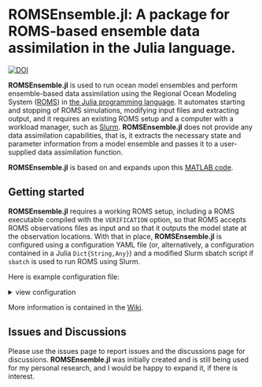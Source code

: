 # ROMSEnsemble.jl: A package for ROMS-based ensemble data assimilation in the Julia language. 

[![DOI](https://zenodo.org/badge/525156733.svg)](https://zenodo.org/badge/latestdoi/525156733)

**ROMSEnsemble.jl** is used to run ocean model ensembles and perform ensemble-based data assimilation using the Regional Ocean Modeling System ([ROMS](https://www.myroms.org/)) in [the Julia programming language](https://julialang.org/). It automates starting and stopping of ROMS simulations, modifying input files and extracting output, and it requires an existing ROMS setup and a computer with a workload manager, such as [Slurm](https://slurm.schedmd.com/). **ROMSEnsemble.jl** does not provide any data assimilation capabilities, that is, it extracts the necessary state and parameter information from a model ensemble and passes it to a user-supplied data assimilation function.

**ROMSEnsemble.jl** is based on and expands upon this [MATLAB code](https://github.com/bwang63/EnKF_3D_github).

## Getting started

**ROMSEnsemble.jl** requires a working ROMS setup, including a ROMS executable compiled with the `VERIFICATION` option, so that ROMS accepts ROMS observations files as input and so that it outputs the model state at the observation locations. With that in place,  **ROMSEnsemble.jl** is configured using a configuration YAML file (or, alternatively, a configuration contained in a Julia `Dict{String,Any}`) and a modified Slurm sbatch script if `sbatch` is used to run ROMS using Slurm.

Here is example configuration file:
<details>
<summary>view configuration</summary>

```
%YAML 1.2
---
# A description of all configuration parameters is shown in the Wiki.

# The ROMS executable to use for the ensemble simulations.
executable: "$HOME/romsensemble/romsM"

# ROMS main text-based input file (previously referred to as the "ocean.in" file).
# Note that this is a template file that will be copied, the original will remain unchanged by ROMSEnsemble.jl.
# The `paramchanges_ocean` parameter (below) can be used to make changes to the ROMS parameters in all
# copies.
ocean_in: "$HOME/romsensemble/romsinfiles/ocean.in"

# Changes to the template `ocean_in` file (optional). Each key must correspond to a parameter in the file
# specified by `ocean_in`.
# These modifications are only applied to copies of the file specified by `ocean_in`, the original file will
# remain unchanged.
paramchanges_ocean:
    TITLE: "ROMSEnsemble run"
    NtileI: 4
    NtileJ: 5
    NHIS: 96
    DT: 300

# ROMS biological input file containing parameters for the biological model (optional: not required for
# physics-only run without a coupled biological model).
# Note that this is a template file that will be copied, the original will remain unchanged by ROMSEnsemble.jl.
bio_in: "$HOME/romsensemble/romsinfiles/npzd_iron.in"

# ROMS data assimilation input file containing parameters for configuring data assimilation, including the
# observation file.
# Note that this is a template file that will be copied, the original will remain unchanged by ROMSEnsemble.jl.
s4dvar_in: "$HOME/romsensemble/romsinfiles/s4dvar.in"

# The ROMS observation file which includes observations for the length of the full data assimilation run.
# ROMSEnsemble.jl slices this file and provides only the observations belonging to the current data assimilation
# cycle to the assimilation function.
# The original file will be copied and not modified by ROMSEnsemble.jl.
obsfile: "$HOME/romsensemble/data/observationfile.nc"

# The ROMSEnsemble.jl run directory, used to temporarily store copies of ROMS input files and ROMS output files.
# Relevant output files will be copied to `storagedir` at the end of each assimilation cycle.
# Unless it is specified as an absolute path, `rundir` is considered to be relative to Julia's current working
# directory.
# This directory will be created if it does not exist and ROMSEnsemble.jl may delete and overwrite files in this
# directory!
rundir: "run"

# The ROMSEnsemble.jl storage directory, used to store ROMS output files. Relevant output files will be copied
# from `rundir` at the end of each assimilation cycle.
# This directory will be created if it does not exist and ROMSEnsemble.jl may delete and overwrite files in this
# directory!
storagedir: "output"

# A prefix that is appended to the filename of ROMS output files.
file_prefix: "romsens"

# The initial conditions used for the ROMSEnsemble.jl ensemble run.
# These can be specified as a single file name (all ensemble members start with the same initial conditions),
# a glob-expression to be expanded (e.g. "initial_conditions/ini*.nc"), or an array containing the individual
# file names (e.g. ["ic/ini01.nc", "ic/ini02.nc", "ic/ini03.nc"]). Note that in the latter two cases, the
# number of files must match the size of the ensemble `n_ens` (below).
initial_conditions: "$HOME/romsensemble/initial_conditions/ini*.nc"

# The length of a spinup in units of days, set to 0 for no spinup.
spinup_days: 0

# The number of ensemble members.
n_ens: 5

# The function performing the data assimilation. See the function stubs
# `ROMSEnsemble.af_stateestimation_stub`
# for reference.
assimilation_function: "ROMSEnsemble.af_stateestimation_stub"

# The length of each data assimilation cycle in days.
# Note that instead of specifying `cycle_length` and `num_cycles`, the stop dates between cycles can also
# be specified with the `stopdates` option.
cycle_length: 4

# The number of data assimilation cycle to run.
num_cycles: 1

# The data assimilation type: use "state" for state estimation, and "parameter" for parameter estimation.
estimationtype: "state"

# The cycle setup, determining the number of iterations or "outer loops" to perform in each cycle and how
# many of the ensemble members to run. This can be a `String` or a vector of integers.
# "EnKF" is equivalent to [`n_ens`, `n_ens`], i.e. run the full ensemble forward, perform data assimilation,
# then run the full (updated) ensemble forward to the end of the cycle.
# When `cycle_setup` is specified by a vector, the `noassimlastiter` variable determines if an assimilation
# step is performed in the last iteration (default: perform no assimilation in last iteration
# `noassimlastiter=true`)
cycle_setup: "EnKF"

# The variables to pass from the observation file to the assimilation function. These provide additional
# information about the observations, for example, the observation errors or observations locations, useful
# for implementing localization.
obsfile_variables: ["obs_type", "obs_error", "obs_Xgrid", "obs_Ygrid", "obs_Zgrid", "obs_depth"]

# The way to start each ROMS simulation of the ensemble. The strings "sbatch" and "srun" indicate the use of
# Slurm's sbatch and srun commands (see https://slurm.schedmd.com/).
# Alternatively, an instance of type `ROMSEnsemble.ROMSStarter` can be added to a compiled configuration
# dictionary in order to use a custom ROMSStarter.
ROMSStarter: "sbatch"

# The "sbatch" option for `ROMSStarter` requires the specification of a template sbatch script. The structure
# for this file is described in the wiki.
batchscript: "$HOME/romsensemble/data/sbatch_script.template"
```

</details>

More information is contained in the [Wiki](../../wiki).

## Issues and Discussions

Please use the issues page to report issues and the discussions page for discussions. **ROMSEnsemble.jl** was initially created and is still being used for my personal research, and I would be happy to expand it, if there is interest.
